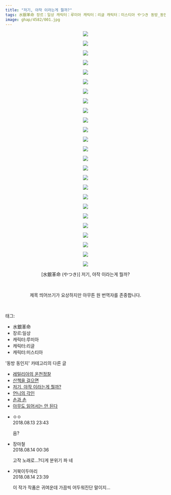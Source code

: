```yaml
---
title: "저기, 야작 이라는게 뭘까?"
tags: 水銀革命 장르：일상 캐릭터：루미아 캐릭터：리글 캐릭터：미스티아 やつき 동방_동인지
image: ghap/4582/001.jpg
---
```

<div class="article">
<p style="text-align: center; clear: none; float: none;"><img src="{{ site.nasurl }}/ghap/4582/001.jpg"/></p>
<p style="text-align: center; clear: none; float: none;"><img src="{{ site.nasurl }}/ghap/4582/002.jpg"/></p>
<p style="text-align: center; clear: none; float: none;"><img src="{{ site.nasurl }}/ghap/4582/003.jpg"/></p>
<p style="text-align: center; clear: none; float: none;"><img src="{{ site.nasurl }}/ghap/4582/004.jpg"/></p>
<p style="text-align: center; clear: none; float: none;"><img src="{{ site.nasurl }}/ghap/4582/005.jpg"/></p>
<p style="text-align: center; clear: none; float: none;"><img src="{{ site.nasurl }}/ghap/4582/006.jpg"/></p>
<p style="text-align: center; clear: none; float: none;"><img src="{{ site.nasurl }}/ghap/4582/007.jpg"/></p>
<p style="text-align: center; clear: none; float: none;"><img src="{{ site.nasurl }}/ghap/4582/008.jpg"/></p>
<p style="text-align: center; clear: none; float: none;"><img src="{{ site.nasurl }}/ghap/4582/009.jpg"/></p>
<p style="text-align: center; clear: none; float: none;"><img src="{{ site.nasurl }}/ghap/4582/010.jpg"/></p>
<p style="text-align: center; clear: none; float: none;"><img src="{{ site.nasurl }}/ghap/4582/011.jpg"/></p>
<p style="text-align: center; clear: none; float: none;"><img src="{{ site.nasurl }}/ghap/4582/012.jpg"/></p>
<p style="text-align: center; clear: none; float: none;"><img src="{{ site.nasurl }}/ghap/4582/013.jpg"/></p>
<p style="text-align: center; clear: none; float: none;"><img src="{{ site.nasurl }}/ghap/4582/014.jpg"/></p>
<p style="text-align: center; clear: none; float: none;"><img src="{{ site.nasurl }}/ghap/4582/015.jpg"/></p>
<p style="text-align: center; clear: none; float: none;"><img src="{{ site.nasurl }}/ghap/4582/016.jpg"/></p>
<p style="text-align: center; clear: none; float: none;"><img src="{{ site.nasurl }}/ghap/4582/017.jpg"/></p>
<p style="text-align: center; clear: none; float: none;"><img src="{{ site.nasurl }}/ghap/4582/018.jpg"/></p>
<p style="text-align: center; clear: none; float: none;"><img src="{{ site.nasurl }}/ghap/4582/019.jpg"/></p>
<p style="text-align: center; clear: none; float: none;"><img src="{{ site.nasurl }}/ghap/4582/020.jpg"/></p>
<p style="text-align: center; clear: none; float: none;"><img src="{{ site.nasurl }}/ghap/4582/021.jpg"/></p>
<p style="text-align: center; clear: none; float: none;"><img src="{{ site.nasurl }}/ghap/4582/022.jpg"/></p>
<p style="text-align: center; clear: none; float: none;"><img src="{{ site.nasurl }}/ghap/4582/023.jpg"/></p>
<p style="text-align: center; clear: none; float: none;"><img src="{{ site.nasurl }}/ghap/4582/024.jpg"/></p>
<p style="text-align: center; clear: none; float: none;"><img src="{{ site.nasurl }}/ghap/4582/025.jpg"/></p>
<p style="text-align: center; clear: none; float: none;">[水銀革命 (やつき)] 저기, 야작 이라는게 뭘까?</p>
<p style="text-align: center; clear: none; float: none;"><br/></p>
<p style="text-align: center; clear: none; float: none;">제목 띄어쓰기가 요상하지만 아무튼 원 번역자를 존중합니다.</p>
<p><br/></p>
</div><div class="tagTrail">
<p>태그: </p>
<ul>
<li>水銀革命</li>
<li>장르:일상</li>
<li>캐릭터:루미아</li>
<li>캐릭터:리글</li>
<li>캐릭터:미스티아</li>
</ul>
</div><div class="another">
<p>'동방 동인지' 카테고리의 다른 글</p>
<ul>
<li><a href="/2018-08-13-ghap_4584">레밀리아의 온천정찰</a></li>
<li><a href="/2018-08-13-ghap_4583">산책을 걸으면</a></li>
<li><a href="/2018-08-13-ghap_4582">저기, 야작 이라는게 뭘까?</a></li>
<li><a href="/2018-08-13-ghap_4581">언니의 각인</a></li>
<li><a href="/2018-08-11-ghap_4579">손과 손</a></li>
<li><a href="/2018-08-11-ghap_4578">아무도 읽어서는 안 된다</a></li>
</ul>
</div><div class="cb_module cb_fluid">
<div class="cb_wrt cb_profile">
<div class="comment">
<ul>
<li class="cb_thumb_off" id="comment15307675">
<div class="cb_comment_area">
<div class="cb_info_area">
<div class="cb_section">
<span class="cb_nick_name">ㅇㅇ</span>
</div>
<div class="cb_section">
<span class="cb_date">2018.08.13 23:43 </span>
</div>
</div>
<div class="cb_dsc_comment">
<p class="cb_dsc">
											음?
										</p>
</div>
</div></li>
<li class="cb_thumb_off" id="comment15307706">
<div class="cb_comment_area">
<div class="cb_info_area">
<div class="cb_section">
<span class="cb_nick_name">장마철</span>
</div>
<div class="cb_section">
<span class="cb_date">2018.08.14 00:36 </span>
</div>
</div>
<div class="cb_dsc_comment">
<p class="cb_dsc">
											고작 노래로...?디게 분위기 파 네
										</p>
</div>
</div></li>
<li class="cb_thumb_off" id="comment15308626">
<div class="cb_comment_area">
<div class="cb_info_area">
<div class="cb_section">
<span class="cb_nick_name">거북이두마리</span>
</div>
<div class="cb_section">
<span class="cb_date">2018.08.14 23:39 </span>
</div>
</div>
<div class="cb_dsc_comment">
<p class="cb_dsc">
											이 작가 작품은 귀여운데 가끔씩 어두워진단 말이지...
										</p>
</div>
</div></li>
</ul>
</div>
</div><!-- commentList close -->
</div>
